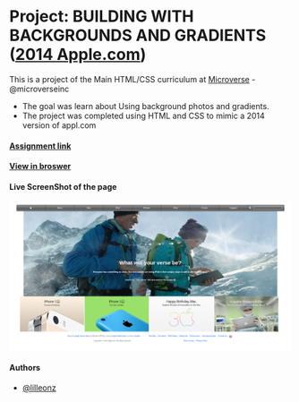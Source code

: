 # Project: BUILDING WITH BACKGROUNDS AND GRADIENTS ([2014 Apple.com](https://web.archive.org/web/20140301004610/http://www.apple.com/))

This is a project of the Main HTML/CSS curriculum at [Microverse](https://www.microverse.org/) - @microverseinc
* The goal was learn about Using background photos and gradients. 
* The project was completed using HTML and CSS to mimic a 2014 version of appl.com

#### [Assignment link](https://www.theodinproject.com/courses/html5-and-css3/lessons/building-with-backgrounds-and-gradients?ref=lnav#introduction)

#### [View in broswer](https://rawcdn.githack.com/lilleonz/Microverse-Apple/5b244fe2749607e6d6ca0cf136caa76910383214/index.html)

#### Live ScreenShot of the page
![ScreenShot](/img/microverseAppleScreen.png)


#### Authors

* [@lilleonz](https://github.com/lilleonz)